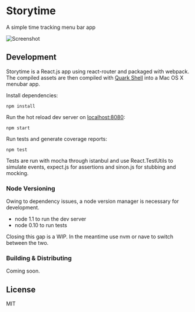 # Storytime

A simple time tracking menu bar app

![Screenshot](https://cloud.githubusercontent.com/assets/1047502/6642736/65c83f06-c97d-11e4-91c0-e98dd0fc3479.png)

## Development

Storytime is a React.js app using react-router and packaged with webpack. The compiled assets are then compiled with [Quark Shell](https://github.com/HackPlan/quark-shell-mac) into a Mac OS X menubar app.

Install dependencies:

`npm install`

Run the hot reload dev server on [localhost:8080](http://localhost:8080):

`npm start`

Run tests and generate coverage reports:

`npm test`

Tests are run with mocha through istanbul and use React.TestUtils to simulate events, expect.js for assertions and sinon.js for stubbing and mocking.

### Node Versioning

Owing to dependency issues, a node version manager is necessary for development.

*  node 1.1 to run the dev server
*  node 0.10 to run tests

Closing this gap is a WIP. In the meantime use nvm or nave to switch between the two.

### Building & Distributing

Coming soon.

## License

MIT